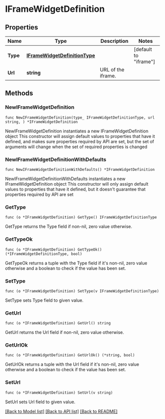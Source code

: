 # IFrameWidgetDefinition

## Properties

Name | Type | Description | Notes
------------ | ------------- | ------------- | -------------
**Type** | [**IFrameWidgetDefinitionType**](IFrameWidgetDefinitionType.md) |  | [default to "iframe"]
**Url** | **string** | URL of the iframe. | 

## Methods

### NewIFrameWidgetDefinition

`func NewIFrameWidgetDefinition(type_ IFrameWidgetDefinitionType, url string, ) *IFrameWidgetDefinition`

NewIFrameWidgetDefinition instantiates a new IFrameWidgetDefinition object
This constructor will assign default values to properties that have it defined,
and makes sure properties required by API are set, but the set of arguments
will change when the set of required properties is changed

### NewIFrameWidgetDefinitionWithDefaults

`func NewIFrameWidgetDefinitionWithDefaults() *IFrameWidgetDefinition`

NewIFrameWidgetDefinitionWithDefaults instantiates a new IFrameWidgetDefinition object
This constructor will only assign default values to properties that have it defined,
but it doesn't guarantee that properties required by API are set

### GetType

`func (o *IFrameWidgetDefinition) GetType() IFrameWidgetDefinitionType`

GetType returns the Type field if non-nil, zero value otherwise.

### GetTypeOk

`func (o *IFrameWidgetDefinition) GetTypeOk() (*IFrameWidgetDefinitionType, bool)`

GetTypeOk returns a tuple with the Type field if it's non-nil, zero value otherwise
and a boolean to check if the value has been set.

### SetType

`func (o *IFrameWidgetDefinition) SetType(v IFrameWidgetDefinitionType)`

SetType sets Type field to given value.


### GetUrl

`func (o *IFrameWidgetDefinition) GetUrl() string`

GetUrl returns the Url field if non-nil, zero value otherwise.

### GetUrlOk

`func (o *IFrameWidgetDefinition) GetUrlOk() (*string, bool)`

GetUrlOk returns a tuple with the Url field if it's non-nil, zero value otherwise
and a boolean to check if the value has been set.

### SetUrl

`func (o *IFrameWidgetDefinition) SetUrl(v string)`

SetUrl sets Url field to given value.



[[Back to Model list]](../README.md#documentation-for-models) [[Back to API list]](../README.md#documentation-for-api-endpoints) [[Back to README]](../README.md)


